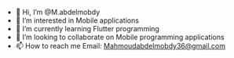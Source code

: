 - 👋 Hi, I’m @M.abdelmobdy
- 👀 I’m interested in Mobile applications
- 🌱 I’m currently learning Flutter programming
- 💞️ I’m looking to collaborate on Mobile programming applications
- 📫 How to reach me Email: Mahmoudabdelmobdy36@gmail.com
<!---
Mahmoudabdelmobdy/Mahmoudabdelmobdy is a ✨ special ✨ repository because its `README.md` (this file) appears on your GitHub profile.
You can click the Preview link to take a look at your changes.
--->
